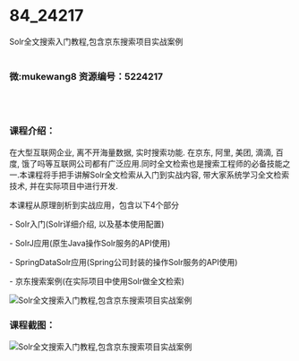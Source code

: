 # 84_24217
Solr全文搜索入门教程,包含京东搜索项目实战案例
<br/></br>
<h3>微:mukewang8 资源编号：5224217</h3>
<br/></br>
<h3>课程介绍：</h3>
<p>在大型互联网企业, 离不开海量数据, 实时搜索功能. 在京东, 阿里, 美团, 滴滴, 百度, 饿了吗等互联网公司都有广泛应用.同时全文检索也是搜索工程师的必备技能之一.本课程将手把手讲解<a title="查看与 Solr 相关的文章" target="_blank">Solr</a>全文检索从入门到实战内容, 带大家系统学习全文检索技术, 并在实际项目中进行开发.</p>
<p>本课程从原理剖析到实战应用，包含以下4个部分</p>
<p>- Solr入门(Solr详细介绍, 以及基本使用配置)</p>
<p>- SolrJ应用(原生Java操作Solr服务的API使用)</p>
<p>- SpringDataSolr应用(Spring公司封装的操作Solr服务的API使用)</p>
<p>- 京东搜索案例(在实际项目中使用Solr做全文检索)</p>
<p><img src="https://www.ko996.com/wp-content/uploads/img/2022/05/1-63-300x190.png" alt="Solr全文搜索入门教程,包含京东搜索项目实战案例"></p>
<div class="info-desc">
<h3>课程截图：</h3>
<p><img src="https://www.ko996.com/wp-content/uploads/img/2022/05/2-53.png" alt="Solr全文搜索入门教程,包含京东搜索项目实战案例"></p>


			
</div>
